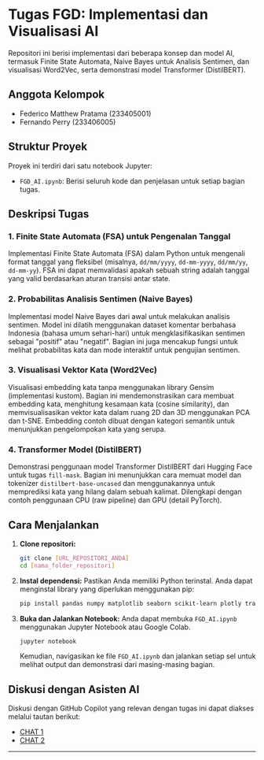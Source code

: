 # Tugas FGD: Implementasi dan Visualisasi AI

Repositori ini berisi implementasi dari beberapa konsep dan model AI, termasuk Finite State Automata, Naive Bayes untuk Analisis Sentimen, dan visualisasi Word2Vec, serta demonstrasi model Transformer (DistilBERT).

## Anggota Kelompok

- Federico Matthew Pratama (233405001)
- Fernando Perry (233406005)

## Struktur Proyek

Proyek ini terdiri dari satu notebook Jupyter:

- `FGD_AI.ipynb`: Berisi seluruh kode dan penjelasan untuk setiap bagian tugas.

## Deskripsi Tugas

### 1. Finite State Automata (FSA) untuk Pengenalan Tanggal

Implementasi Finite State Automata (FSA) dalam Python untuk mengenali format tanggal yang fleksibel (misalnya, `dd/mm/yyyy`, `dd-mm-yyyy`, `dd/mm/yy`, `dd-mm-yy`). FSA ini dapat memvalidasi apakah sebuah string adalah tanggal yang valid berdasarkan aturan transisi antar state.

### 2. Probabilitas Analisis Sentimen (Naive Bayes)

Implementasi model Naive Bayes dari awal untuk melakukan analisis sentimen. Model ini dilatih menggunakan dataset komentar berbahasa Indonesia (bahasa umum sehari-hari) untuk mengklasifikasikan sentimen sebagai "positif" atau "negatif". Bagian ini juga mencakup fungsi untuk melihat probabilitas kata dan mode interaktif untuk pengujian sentimen.

### 3. Visualisasi Vektor Kata (Word2Vec)

Visualisasi embedding kata tanpa menggunakan library Gensim (implementasi kustom). Bagian ini mendemonstrasikan cara membuat embedding kata, menghitung kesamaan kata (cosine similarity), dan memvisualisasikan vektor kata dalam ruang 2D dan 3D menggunakan PCA dan t-SNE. Embedding contoh dibuat dengan kategori semantik untuk menunjukkan pengelompokan kata yang serupa.

### 4. Transformer Model (DistilBERT)

Demonstrasi penggunaan model Transformer DistilBERT dari Hugging Face untuk tugas `fill-mask`. Bagian ini menunjukkan cara memuat model dan tokenizer `distilbert-base-uncased` dan menggunakannya untuk memprediksi kata yang hilang dalam sebuah kalimat. Dilengkapi dengan contoh penggunaan CPU (raw pipeline) dan GPU (detail PyTorch).

## Cara Menjalankan

1.  **Clone repositori:**

    ```bash
    git clone [URL_REPOSITORI_ANDA]
    cd [nama_folder_repositori]
    ```

2.  **Instal dependensi:**
    Pastikan Anda memiliki Python terinstal. Anda dapat menginstal library yang diperlukan menggunakan pip:

    ```bash
    pip install pandas numpy matplotlib seaborn scikit-learn plotly transformers torch
    ```

3.  **Buka dan Jalankan Notebook:**
    Anda dapat membuka `FGD_AI.ipynb` menggunakan Jupyter Notebook atau Google Colab.
    ```bash
    jupyter notebook
    ```
    Kemudian, navigasikan ke file `FGD_AI.ipynb` dan jalankan setiap sel untuk melihat output dan demonstrasi dari masing-masing bagian.

## Diskusi dengan Asisten AI

Diskusi dengan GitHub Copilot yang relevan dengan tugas ini dapat diakses melalui tautan berikut:

- [CHAT 1](https://github.com/copilot/share/0809129e-0040-84d5-8903-380784520161)
- [CHAT 2](https://github.com/copilot/share/c87a0108-09a0-88c3-a912-d20a040c0061)

---
